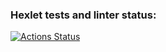 ### Hexlet tests and linter status:
[![Actions Status](https://github.com/aliakseip/python-pytest-testing-project-79/actions/workflows/hexlet-check.yml/badge.svg)](https://github.com/aliakseip/python-pytest-testing-project-79/actions)